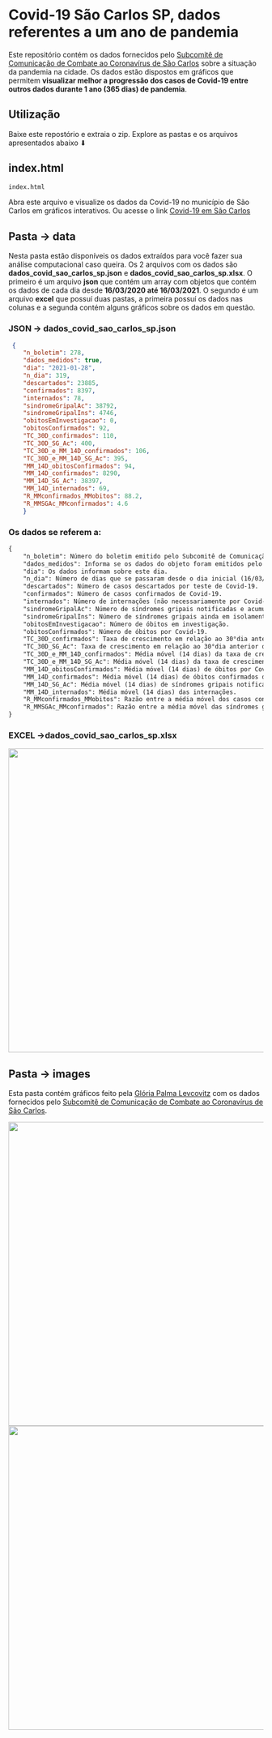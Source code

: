 # Covid-19 São Carlos SP, dados referentes a um ano de pandemia

Este repositório contém os dados fornecidos pelo [Subcomitê de Comunicação de Combate ao Coronavírus de São Carlos](http://coronavirus.saocarlos.sp.gov.br) sobre a situação da pandemia na cidade. Os dados estão dispostos em gráficos que permitem **visualizar melhor a progressão dos casos de Covid-19 entre outros dados durante 1 ano (365 dias) de pandemia**.

## Utilização

Baixe este repostório e extraia o zip. Explore as pastas e os arquivos apresentados abaixo ⬇

## index.html
```python
index.html
```
Abra este arquivo e visualize os dados da Covid-19 no município de São Carlos em gráficos interativos. 
Ou acesse o link [Covid-19 em São Carlos](https://covid19-sp-sao-carlos.herokuapp.com)

## Pasta -> data

Nesta pasta estão disponíveis os dados extraídos para você fazer sua análise computacional caso queira. Os 2 arquivos com os dados são **dados_covid_sao_carlos_sp.json** e **dados_covid_sao_carlos_sp.xlsx**. O primeiro é um arquivo **json** que contém um array com objetos que contém os dados de cada dia desde **16/03/2020 até 16/03/2021**. O segundo é um arquivo **excel** que possuí duas pastas, a primeira possuí os dados nas colunas e a segunda contém alguns gráficos sobre os dados em questão.

### JSON -> dados_covid_sao_carlos_sp.json
```json
 {
    "n_boletim": 278,
    "dados_medidos": true,
    "dia": "2021-01-28",
    "n_dia": 319,
    "descartados": 23885,
    "confirmados": 8397,
    "internados": 78,
    "sindromeGripalAc": 38792,
    "sindromeGripalIns": 4746,
    "obitosEmInvestigacao": 0,
    "obitosConfirmados": 92,
    "TC_30D_confirmados": 110,
    "TC_30D_SG_Ac": 400,
    "TC_30D_e_MM_14D_confirmados": 106,
    "TC_30D_e_MM_14D_SG_Ac": 395,
    "MM_14D_obitosConfirmados": 94,
    "MM_14D_confirmados": 8290,
    "MM_14D_SG_Ac": 38397,
    "MM_14D_internados": 69,
    "R_MMconfirmados_MMobitos": 88.2,
    "R_MMSGAc_MMconfirmados": 4.6
    }
```
### Os dados se referem a:
```txt
{
    "n_boletim": Número do boletim emitido pelo Subcomitê de Comunicação de Combate ao Coronavírus de São Carlos.
    "dados_medidos": Informa se os dados do objeto foram emitidos pelo Subcomitê. Nem todos os dias tiveram boletins, neste caso preenchi estes poucos dias por uma progressão linear.  
    "dia": Os dados informam sobre este dia.
    "n_dia": Número de dias que se passaram desde o dia inicial (16/03/2020).
    "descartados": Número de casos descartados por teste de Covid-19.
    "confirmados": Número de casos confirmados de Covid-19.
    "internados": Número de internações (não necessariamente por Covid-19).
    "sindromeGripalAc": Número de síndromes gripais notificadas e acumuladas.
    "sindromeGripalIns": Número de síndromes gripais ainda em isolamento (Instantânea).
    "obitosEmInvestigacao": Número de óbitos em investigação.
    "obitosConfirmados": Número de óbitos por Covid-19.
    "TC_30D_confirmados": Taxa de crescimento em relação ao 30°dia anterior de casos confirmados de Covid-19.
    "TC_30D_SG_Ac": Taxa de crescimento em relação ao 30°dia anterior de síndromes gripais notificadas e acumuladas.
    "TC_30D_e_MM_14D_confirmados": Média móvel (14 dias) da taxa de crescimento em relação ao 30°dia anterior de casos confirmados de Covid-19.
    "TC_30D_e_MM_14D_SG_Ac": Média móvel (14 dias) da taxa de crescimento em relação ao 30°dia anterior de síndromes gripais notificadas e acumuladas.
    "MM_14D_obitosConfirmados": Média móvel (14 dias) de óbitos por Covid-19.
    "MM_14D_confirmados": Média móvel (14 dias) de óbitos confirmados de Covid-19.
    "MM_14D_SG_Ac": Média móvel (14 dias) de síndromes gripais notificadas e acumuladas.
    "MM_14D_internados": Média móvel (14 dias) das internações.
    "R_MMconfirmados_MMobitos": Razão entre a média móvel dos casos confirmados de Covid-19 pela média móvel dos óbitos por Covid-19.
    "R_MMSGAc_MMconfirmados": Razão entre a média móvel das síndromes gripais notificadas pela média móvel dos casos confirmados de Covid-19.
}
```

### EXCEL ->dados_covid_sao_carlos_sp.xlsx

<img width="600" src="https://github.com/JorgeBaes/covid19-sc/blob/master/images/excel_demo.png">

## Pasta -> images

Esta pasta contém gráficos feito pela [Glória Palma Levcovitz](https://www.instagram.com/gloriallev/) com os dados fornecidos pelo [Subcomitê de Comunicação de Combate ao Coronavírus de São Carlos](http://coronavirus.saocarlos.sp.gov.br).

<img width="600" src="https://github.com/JorgeBaes/covid19-sc/blob/master/images/3_novos_por_dia_dia_197.jpeg"></img>
<br>
<img width="600" src="https://github.com/JorgeBaes/covid19-sc/blob/master/images/2_ocupacao_leitos_dia_100.jpg"></img>
